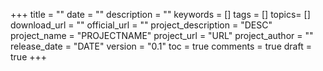 +++
title = ""
date = ""
description = ""
keywords = []
tags = []
topics= []
download_url = ""
official_url = ""
project_description = "DESC"
project_name = "PROJECTNAME"
project_url = "URL"
project_author = ""
release_date = "DATE"
version = "0.1"
toc = true
comments = true
draft = true
+++
